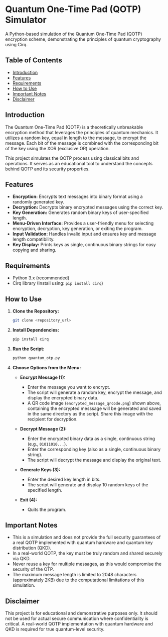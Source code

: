 # Quantum One-Time Pad (QOTP) Simulator

A Python-based simulation of the Quantum One-Time Pad (QOTP) encryption scheme, demonstrating the principles of quantum cryptography using Cirq.

## Table of Contents

- [Introduction](#introduction)
- [Features](#features)
- [Requirements](#requirements)
- [How to Use](#how-to-use)
- [Important Notes](#important-notes)
- [Disclaimer](#disclaimer)

## Introduction

The Quantum One-Time Pad (QOTP) is a theoretically unbreakable encryption method that leverages the principles of quantum mechanics. It utilizes a random key, equal in length to the message, to encrypt the message.  Each bit of the message is combined with the corresponding bit of the key using the XOR (exclusive OR) operation.

This project simulates the QOTP process using classical bits and operations. It serves as an educational tool to understand the concepts behind QOTP and its security properties.
## Features

- **Encryption:** Encrypts text messages into binary format using a randomly generated key.
- **Decryption:** Decrypts binary encrypted messages using the correct key.
- **Key Generation:** Generates random binary keys of user-specified length.
- **Menu-Driven Interface:** Provides a user-friendly menu for selecting encryption, decryption, key generation, or exiting the program.
- **Input Validation:** Handles invalid input and ensures key and message length compatibility.
- **Key Display:** Prints keys as single, continuous binary strings for easy copying and sharing.

## Requirements

- Python 3.x (recommended)
- Cirq library (Install using: `pip install cirq`)

## How to Use

1.  **Clone the Repository:**
    ```bash
    git clone <repository_url>
    ```

2.  **Install Dependencies:**
    ```bash
    pip install cirq
    ```

3.  **Run the Script:**
    ```bash
    python quantum_otp.py
    ```

4.  **Choose Options from the Menu:**
    -   **Encrypt Message (1):**
        -   Enter the message you want to encrypt.
        -   The script will generate a random key, encrypt the message, and display the encrypted binary data.
        -   A QR code image (`encrypted_message_qrcode.png`) shown above, containing the encrypted messsage will be generated and saved in the same directory as the script. Share this image with the recipient for decryption.

    -   **Decrypt Message (2):**
        -   Enter the encrypted binary data as a single, continuous string (e.g., `01011010...`).
        -   Enter the corresponding key (also as a single, continuous binary string).
        -   The script will decrypt the message and display the original text.

    -   **Generate Keys (3):**
        -   Enter the desired key length in bits.
        -   The script will generate and display 10 random keys of the specified length.

    -   **Exit (4):**
        -   Quits the program.

## Important Notes

-   This is a simulation and does not provide the full security guarantees of a real QOTP implemented with quantum hardware and quantum key distribution (QKD).
-   In a real-world QOTP, the key must be truly random and shared securely via QKD.
-   Never reuse a key for multiple messages, as this would compromise the security of the OTP.
-   The maximum message length is limited to 2048 characters (approximately 2KB) due to the computational limitations of this simulation.

## Disclaimer

This project is for educational and demonstrative purposes only. It should not be used for actual secure communication where confidentiality is critical. A real-world QOTP implementation with quantum hardware and QKD is required for true quantum-level security.
